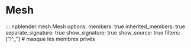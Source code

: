 # Mesh

::: npblender.mesh.Mesh
    options:
      members: true
      inherited_members: true
      separate_signature: true
      show_signature: true
      show_source: true
      filters: ["!^_"]  # masque les membres privés
